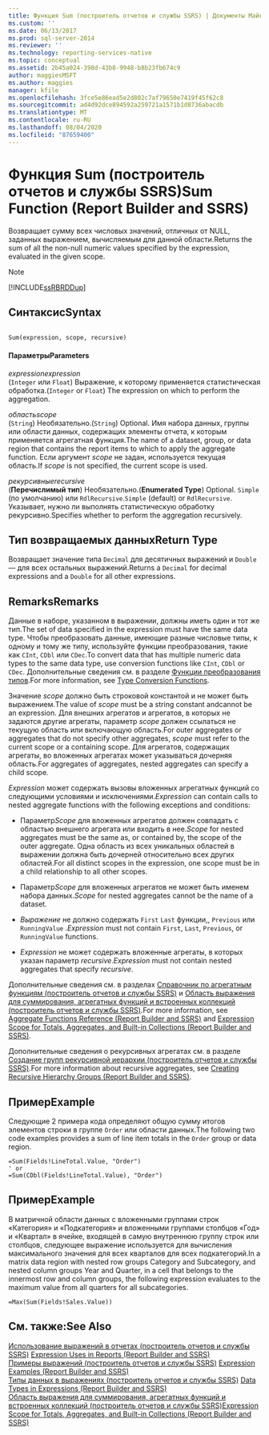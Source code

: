 ```yaml
---
title: Функция Sum (построитель отчетов и службы SSRS) | Документы Майкрософт
ms.custom: ''
ms.date: 06/13/2017
ms.prod: sql-server-2014
ms.reviewer: ''
ms.technology: reporting-services-native
ms.topic: conceptual
ms.assetid: 2b45a024-398d-43b8-9948-b8b23fb674c9
author: maggiesMSFT
ms.author: maggies
manager: kfile
ms.openlocfilehash: 3fce5e86ead5e2d802c7af79650e7419f45f62c8
ms.sourcegitcommit: ad4d92dce894592a259721a1571b1d8736abacdb
ms.translationtype: MT
ms.contentlocale: ru-RU
ms.lasthandoff: 08/04/2020
ms.locfileid: "87659400"
---
```

# <a name="sum-function-report-builder-and-ssrs"></a><span data-ttu-id="b3766-102">Функция Sum (построитель отчетов и службы SSRS)</span><span class="sxs-lookup"><span data-stu-id="b3766-102">Sum Function (Report Builder and SSRS)</span></span>
  <span data-ttu-id="b3766-103">Возвращает сумму всех числовых значений, отличных от NULL, заданных выражением, вычисляемым для данной области.</span><span class="sxs-lookup"><span data-stu-id="b3766-103">Returns the sum of all the non-null numeric values specified by the expression, evaluated in the given scope.</span></span>  
  
> [!NOTE]  
>  [!INCLUDE[ssRBRDDup](../../includes/ssrbrddup-md.md)]  
  
## <a name="syntax"></a><span data-ttu-id="b3766-104">Синтаксис</span><span class="sxs-lookup"><span data-stu-id="b3766-104">Syntax</span></span>  
  
```  
  
Sum(expression, scope, recursive)  
```  
  
#### <a name="parameters"></a><span data-ttu-id="b3766-105">Параметры</span><span class="sxs-lookup"><span data-stu-id="b3766-105">Parameters</span></span>  
 <span data-ttu-id="b3766-106">*expression*</span><span class="sxs-lookup"><span data-stu-id="b3766-106">*expression*</span></span>  
 <span data-ttu-id="b3766-107">(`Integer` или `Float`) Выражение, к которому применяется статистическая обработка.</span><span class="sxs-lookup"><span data-stu-id="b3766-107">(`Integer` or `Float`) The expression on which to perform the aggregation.</span></span>  
  
 <span data-ttu-id="b3766-108">*область*</span><span class="sxs-lookup"><span data-stu-id="b3766-108">*scope*</span></span>  
 <span data-ttu-id="b3766-109">(`String`) Необязательно.</span><span class="sxs-lookup"><span data-stu-id="b3766-109">(`String`) Optional.</span></span> <span data-ttu-id="b3766-110">Имя набора данных, группы или области данных, содержащих элементы отчета, к которым применяется агрегатная функция.</span><span class="sxs-lookup"><span data-stu-id="b3766-110">The name of a dataset, group, or data region that contains the report items to which to apply the aggregate function.</span></span> <span data-ttu-id="b3766-111">Если аргумент *scope* не задан, используется текущая область.</span><span class="sxs-lookup"><span data-stu-id="b3766-111">If *scope* is not specified, the current scope is used.</span></span>  
  
 <span data-ttu-id="b3766-112">*рекурсивные*</span><span class="sxs-lookup"><span data-stu-id="b3766-112">*recursive*</span></span>  
 <span data-ttu-id="b3766-113">(**Перечислимый тип**) Необязательно.</span><span class="sxs-lookup"><span data-stu-id="b3766-113">(**Enumerated Type**) Optional.</span></span> <span data-ttu-id="b3766-114">`Simple` (по умолчанию) или `RdlRecursive`.</span><span class="sxs-lookup"><span data-stu-id="b3766-114">`Simple` (default) or `RdlRecursive`.</span></span> <span data-ttu-id="b3766-115">Указывает, нужно ли выполнять статистическую обработку рекурсивно.</span><span class="sxs-lookup"><span data-stu-id="b3766-115">Specifies whether to perform the aggregation recursively.</span></span>  
  
## <a name="return-type"></a><span data-ttu-id="b3766-116">Тип возвращаемых данных</span><span class="sxs-lookup"><span data-stu-id="b3766-116">Return Type</span></span>  
 <span data-ttu-id="b3766-117">Возвращает значение типа `Decimal` для десятичных выражений и `Double` — для всех остальных выражений.</span><span class="sxs-lookup"><span data-stu-id="b3766-117">Returns a `Decimal` for decimal expressions and a `Double` for all other expressions.</span></span>  
  
## <a name="remarks"></a><span data-ttu-id="b3766-118">Remarks</span><span class="sxs-lookup"><span data-stu-id="b3766-118">Remarks</span></span>  
 <span data-ttu-id="b3766-119">Данные в наборе, указанном в выражении, должны иметь один и тот же тип.</span><span class="sxs-lookup"><span data-stu-id="b3766-119">The set of data specified in the expression must have the same data type.</span></span> <span data-ttu-id="b3766-120">Чтобы преобразовать данные, имеющие разные числовые типы, к одному и тому же типу, используйте функции преобразования, такие как `CInt`, `CDbl` или `CDec`.</span><span class="sxs-lookup"><span data-stu-id="b3766-120">To convert data that has multiple numeric data types to the same data type, use conversion functions like `CInt`, `CDbl` or `CDec`.</span></span> <span data-ttu-id="b3766-121">Дополнительные сведения см. в разделе [Функции преобразования типов](https://go.microsoft.com/fwlink/?LinkId=96142).</span><span class="sxs-lookup"><span data-stu-id="b3766-121">For more information, see [Type Conversion Functions](https://go.microsoft.com/fwlink/?LinkId=96142).</span></span>  
  
 <span data-ttu-id="b3766-122">Значение *scope* должно быть строковой константой и не может быть выражением.</span><span class="sxs-lookup"><span data-stu-id="b3766-122">The value of *scope* must be a string constant andcannot be an expression.</span></span> <span data-ttu-id="b3766-123">Для внешних агрегатов и агрегатов, в которых не задаются другие агрегаты, параметр *scope* должен ссылаться не текущую область или включающую область.</span><span class="sxs-lookup"><span data-stu-id="b3766-123">For outer aggregates or aggregates that do not specify other aggregates, *scope* must refer to the current scope or a containing scope.</span></span> <span data-ttu-id="b3766-124">Для агрегатов, содержащих агрегаты, во вложенных агрегатах может указываться дочерняя область.</span><span class="sxs-lookup"><span data-stu-id="b3766-124">For aggregates of aggregates, nested aggregates can specify a child scope.</span></span>  
  
 <span data-ttu-id="b3766-125">*Expression* может содержать вызовы вложенных агрегатных функций со следующими условиями и исключениями.</span><span class="sxs-lookup"><span data-stu-id="b3766-125">*Expression* can contain calls to nested aggregate functions with the following exceptions and conditions:</span></span>  
  
-   <span data-ttu-id="b3766-126">Параметр*Scope* для вложенных агрегатов должен совпадать с областью внешнего агрегата или входить в нее.</span><span class="sxs-lookup"><span data-stu-id="b3766-126">*Scope* for nested aggregates must be the same as, or contained by, the scope of the outer aggregate.</span></span> <span data-ttu-id="b3766-127">Одна область из всех уникальных областей в выражении должна быть дочерней относительно всех других областей.</span><span class="sxs-lookup"><span data-stu-id="b3766-127">For all distinct scopes in the expression, one scope must be in a child relationship to all other scopes.</span></span>  
  
-   <span data-ttu-id="b3766-128">Параметр*Scope* для вложенных агрегатов не может быть именем набора данных.</span><span class="sxs-lookup"><span data-stu-id="b3766-128">*Scope* for nested aggregates cannot be the name of a dataset.</span></span>  
  
-   <span data-ttu-id="b3766-129">*Выражение* не должно содержать `First` `Last` функции,, `Previous` или `RunningValue` .</span><span class="sxs-lookup"><span data-stu-id="b3766-129">*Expression* must not contain `First`, `Last`, `Previous`, or `RunningValue` functions.</span></span>  
  
-   <span data-ttu-id="b3766-130">*Expression* не может содержать вложенные агрегаты, в которых указан параметр *recursive*.</span><span class="sxs-lookup"><span data-stu-id="b3766-130">*Expression* must not contain nested aggregates that specify *recursive*.</span></span>  
  
 <span data-ttu-id="b3766-131">Дополнительные сведения см. в разделах [Справочник по агрегатным функциям (построитель отчетов и службы SSRS)](report-builder-functions-aggregate-functions-reference.md) и [Область выражения для суммирования, агрегатных функций и встроенных коллекций (построитель отчетов и службы SSRS)](expression-scope-for-totals-aggregates-and-built-in-collections.md).</span><span class="sxs-lookup"><span data-stu-id="b3766-131">For more information, see [Aggregate Functions Reference &#40;Report Builder and SSRS&#41;](report-builder-functions-aggregate-functions-reference.md) and [Expression Scope for Totals, Aggregates, and Built-in Collections &#40;Report Builder and SSRS&#41;](expression-scope-for-totals-aggregates-and-built-in-collections.md).</span></span>  
  
 <span data-ttu-id="b3766-132">Дополнительные сведения о рекурсивных агрегатах см. в разделе [Создание групп рекурсивной иерархии (построитель отчетов и службы SSRS)](creating-recursive-hierarchy-groups-report-builder-and-ssrs.md).</span><span class="sxs-lookup"><span data-stu-id="b3766-132">For more information about recursive aggregates, see [Creating Recursive Hierarchy Groups &#40;Report Builder and SSRS&#41;](creating-recursive-hierarchy-groups-report-builder-and-ssrs.md).</span></span>  
  
## <a name="example"></a><span data-ttu-id="b3766-133">Пример</span><span class="sxs-lookup"><span data-stu-id="b3766-133">Example</span></span>  
 <span data-ttu-id="b3766-134">Следующие 2 примера кода определяют общую сумму итогов элементов строки в группе `Order` или области данных.</span><span class="sxs-lookup"><span data-stu-id="b3766-134">The following two code examples provides a sum of line item totals in the `Order` group or data region.</span></span>  
  
```  
=Sum(Fields!LineTotal.Value, "Order")  
' or   
=Sum(CDbl(Fields!LineTotal.Value), "Order")  
```  
  
## <a name="example"></a><span data-ttu-id="b3766-135">Пример</span><span class="sxs-lookup"><span data-stu-id="b3766-135">Example</span></span>  
 <span data-ttu-id="b3766-136">В матричной области данных с вложенными группами строк «Категория» и «Подкатегория» и вложенными группами столбцов «Год» и «Квартал» в ячейке, входящей в самую внутреннюю группу строк или столбцов, следующее выражение используется для вычисления максимального значения для всех кварталов для всех подкатегорий.</span><span class="sxs-lookup"><span data-stu-id="b3766-136">In a matrix data region with nested row groups Category and Subcategory, and nested column groups Year and Quarter, in a cell that belongs to the innermost row and column groups, the following expression evaluates to the maximum value from all quarters for all subcategories.</span></span>  
  
```  
=Max(Sum(Fields!Sales.Value))  
```  
  
## <a name="see-also"></a><span data-ttu-id="b3766-137">См. также:</span><span class="sxs-lookup"><span data-stu-id="b3766-137">See Also</span></span>  
 <span data-ttu-id="b3766-138">[Использование выражений в отчетах (построитель отчетов и службы SSRS)](expression-uses-in-reports-report-builder-and-ssrs.md) </span><span class="sxs-lookup"><span data-stu-id="b3766-138">[Expression Uses in Reports &#40;Report Builder and SSRS&#41;](expression-uses-in-reports-report-builder-and-ssrs.md) </span></span>  
 <span data-ttu-id="b3766-139">[Примеры выражений (построитель отчетов и службы SSRS)](expression-examples-report-builder-and-ssrs.md) </span><span class="sxs-lookup"><span data-stu-id="b3766-139">[Expression Examples &#40;Report Builder and SSRS&#41;](expression-examples-report-builder-and-ssrs.md) </span></span>  
 <span data-ttu-id="b3766-140">[Типы данных в выражениях (построитель отчетов и службы SSRS)](expressions-report-builder-and-ssrs.md) </span><span class="sxs-lookup"><span data-stu-id="b3766-140">[Data Types in Expressions &#40;Report Builder and SSRS&#41;](expressions-report-builder-and-ssrs.md) </span></span>  
 [<span data-ttu-id="b3766-141">Область выражения для суммирования, агрегатных функций и встроенных коллекций (построитель отчетов и службы SSRS)</span><span class="sxs-lookup"><span data-stu-id="b3766-141">Expression Scope for Totals, Aggregates, and Built-in Collections &#40;Report Builder and SSRS&#41;</span></span>](expression-scope-for-totals-aggregates-and-built-in-collections.md)  
  
  
